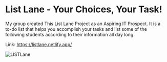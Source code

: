 # List Lane - Your Choices, Your Task!
 My group created This List Lane Project as an Aspiring IT Prospect. It is a to-do list that helps you accomplish your tasks and list some of the following students according to their information all day long.

 Link: https://listlane.netlify.app/

 ![LISTLane](https://github.com/Joronski/My-Portfoliio/assets/91183608/adda1bfd-5503-4f2d-b1d1-deb0a8639a2b)
